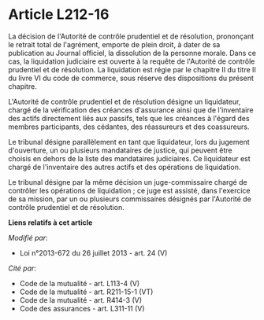 # Article L212-16

La décision de l'Autorité de contrôle prudentiel et de résolution, prononçant le retrait total de l'agrément, emporte de
plein droit, à dater de sa publication au Journal officiel, la dissolution de la personne morale. Dans ce cas, la liquidation
judiciaire est ouverte à la requête de l'Autorité de contrôle prudentiel et de résolution. La liquidation est régie par le
chapitre II du titre II du livre VI du code de commerce, sous réserve des dispositions du présent chapitre. 

L'Autorité de contrôle prudentiel et de résolution désigne un liquidateur, chargé de la vérification des créances d'assurance
ainsi que de l'inventaire des actifs directement liés aux passifs, tels que les créances à l'égard des membres participants,
des cédantes, des réassureurs et des coassureurs. 

Le tribunal désigne parallèlement en tant que liquidateur, lors du jugement d'ouverture, un ou plusieurs mandataires de
justice, qui peuvent être choisis en dehors de la liste des mandataires judiciaires. Ce liquidateur est chargé de
l'inventaire des autres actifs et des opérations de liquidation. 

Le tribunal désigne par la même décision un juge-commissaire chargé de contrôler les opérations de liquidation ; ce juge est
assisté, dans l'exercice de sa mission, par un ou plusieurs commissaires désignés par l'Autorité de contrôle prudentiel et de
résolution.

**Liens relatifs à cet article**

_Modifié par_:

  - Loi n°2013-672 du 26 juillet 2013 - art. 24 (V)

_Cité par_:

  - Code de la mutualité - art. L113-4 (V)
  - Code de la mutualité - art. R211-15-1 (VT)
  - Code de la mutualité - art. R414-3 (V)
  - Code des assurances - art. L311-11 (V)
